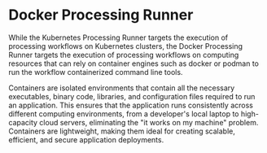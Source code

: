 # Docker Processing Runner

While the Kubernetes Processing Runner targets the execution of processing workflows on Kubernetes clusters, the Docker Processing Runner targets the execution of processing workflows on computing resources that can rely on container engines such as docker or podman to run the workflow containerized command line tools.

Containers are isolated environments that contain all the necessary executables, binary code, libraries, and configuration files required to run an application. This ensures that the application runs consistently across different computing environments, from a developer's local laptop to high-capacity cloud servers, eliminating the "it works on my machine" problem. Containers are lightweight, making them ideal for creating scalable, efficient, and secure application deployments.
